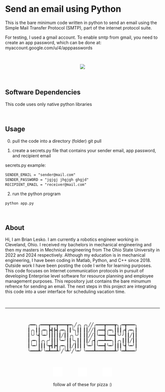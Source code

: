 
# Send an email using Python
This is the bare minimum code written in python to send an email using the Simple Mail Transfer Protocol (SMTP), part of the internet protocol suite. 

For testing, I used a gmail account. To enable smtp from gmail, you need to create an app password, which can be done at: myaccount.google.com/u/4/apppasswords

&nbsp;

<div align="center"><img src="docs/preview.gif" width="800"></div>

&nbsp;

## Software Dependencies

This code uses only native python libraries

&nbsp;

## Usage
0. pull the code into a directory (folder)
git pull 

1. create a secrets.py file that contains your sender email, app password, and recipient email

secrets.py example:
```
SENDER_EMAIL = "sender@mail.com"
SENDER_PASSWORD = "jgjgj jhgjgh ghgjd"
RECIPIENT_EMAIL = "receiver@mail.com"
```
2. run the python program
```
python app.py
```

&nbsp;

## About

Hi, I am Brian Lesko. I am currently a robotics engineer working in Cleveland, Ohio. I received my bachelors in mechanical engineering and then my masters in Mechnical engineering from The Ohio State University in 2022 and 2024 respectively. Although my education is in mechanical engineering, I have been coding in Matlab, Python, and C++ since 2018. Outside work I have been posting the code I write for learning purposes. This code focuses on Internet communication protocols in pursuit of developing Enterprise level software for resource planning and employee management purposes. This repository just contains the bare minumum refrence for sending an email. The next steps in this project are integrating this code into a user interface for scheduling vacation time. 

&nbsp;

<hr>

&nbsp;

<div align="center">



╭━━╮╭━━━┳━━┳━━━┳━╮╱╭╮        ╭╮╱╱╭━━━┳━━━┳╮╭━┳━━━╮
┃╭╮┃┃╭━╮┣┫┣┫╭━╮┃┃╰╮┃┃        ┃┃╱╱┃╭━━┫╭━╮┃┃┃╭┫╭━╮┃
┃╰╯╰┫╰━╯┃┃┃┃┃╱┃┃╭╮╰╯┃        ┃┃╱╱┃╰━━┫╰━━┫╰╯╯┃┃╱┃┃
┃╭━╮┃╭╮╭╯┃┃┃╰━╯┃┃╰╮┃┃        ┃┃╱╭┫╭━━┻━━╮┃╭╮┃┃┃╱┃┃
┃╰━╯┃┃┃╰┳┫┣┫╭━╮┃┃╱┃┃┃        ┃╰━╯┃╰━━┫╰━╯┃┃┃╰┫╰━╯┃
╰━━━┻╯╰━┻━━┻╯╱╰┻╯╱╰━╯        ╰━━━┻━━━┻━━━┻╯╰━┻━━━╯
  


&nbsp;


<a href="https://twitter.com/BrianJosephLeko"><img src="https://raw.githubusercontent.com/BrianLesko/BrianLesko/f7be693250033b9d28c2224c9c1042bb6859bfe9/.socials/svg-white/x-logo-white.svg" width="30" alt="X Logo"></a> &nbsp; &nbsp; &nbsp; &nbsp; &nbsp; &nbsp; <a href="https://github.com/BrianLesko"><img src="https://raw.githubusercontent.com/BrianLesko/BrianLesko/f7be693250033b9d28c2224c9c1042bb6859bfe9/.socials/svg-white/github-mark-white.svg" width="30" alt="GitHub"></a> &nbsp; &nbsp; &nbsp; &nbsp; &nbsp; &nbsp; <a href="https://www.linkedin.com/in/brianlesko/"><img src="https://raw.githubusercontent.com/BrianLesko/BrianLesko/f7be693250033b9d28c2224c9c1042bb6859bfe9/.socials/svg-white/linkedin-icon-white.svg" width="30" alt="LinkedIn"></a>

follow all of these for pizza :)

</div>


&nbsp;


